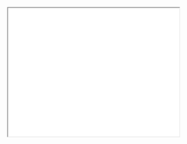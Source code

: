 <iframe src="https//www.geeksforgeeks.org/"
    title="GeeksforGeeks" width="400" height="300">
</iframe>
